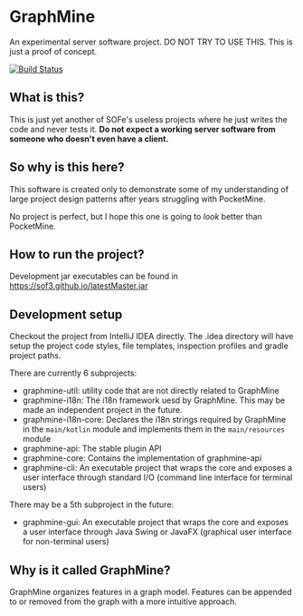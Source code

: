 # GraphMine
An experimental server software project. DO NOT TRY TO USE THIS. This is just a proof of concept.

[![Build Status](https://travis-ci.org/SOF3/GraphMine.svg?branch=master)](https://travis-ci.org/SOF3/GraphMine)

## What is this?
This is just yet another of SOFe's useless projects where he just writes the code and never tests it. **Do not expect a working server software from someone who doesn't even have a client.**

## So why is this here?
This software is created only to demonstrate some of my understanding of large project design patterns after years struggling with PocketMine.

No project is perfect, but I hope this one is going to *look* better than PocketMine.

## How to run the project?
Development jar executables can be found in https://sof3.github.io/latestMaster.jar

## Development setup
Checkout the project from IntelliJ IDEA directly. The .idea directory will have setup the project code styles, file templates, inspection profiles and gradle project paths.

There are currently 6 subprojects:
- graphmine-util: utility code that are not directly related to GraphMine
- graphmine-i18n: The i18n framework uesd by GraphMine. This may be made an independent project in the future.
- graphmine-i18n-core: Declares the i18n strings required by GraphMine in the `main/kotlin` module and implements them in the `main/resources` module
- graphmine-api: The stable plugin API
- graphmine-core: Contains the implementation of graphmine-api
- graphmine-cli: An executable project that wraps the core and exposes a user interface through standard I/O (command line interface for terminal users)

There may be a 5th subproject in the future:
- graphmine-gui: An executable project that wraps the core and exposes a user interface through Java Swing or JavaFX (graphical user interface for non-terminal users)

## Why is it called GraphMine?
GraphMine organizes features in a graph model. Features can be appended to or removed from the graph with a more intuitive approach.
